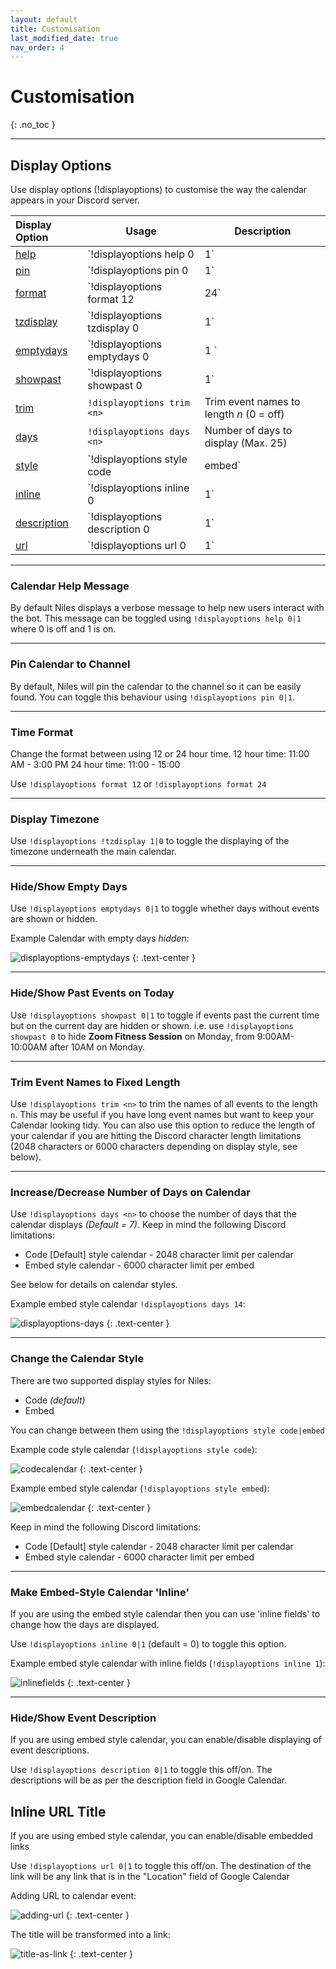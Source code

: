 ```yaml
---
layout: default
title: Customisation
last_modified_date: true
nav_order: 4
---
```


# Customisation
{: .no_toc }

---

## Display Options

Use display options (!displayoptions) to customise the way the calendar appears in your Discord server.

| Display Option                                       | Usage                               | Description                                              |
|:-----------------------------------------------------|-------------------------------------|----------------------------------------------------------|
| [help](#calendar-help-message)                       | `!displayoptions help 0|1`          | Hide/show help message                                   |
| [pin](#pin-calendar-to-channel)                      | `!displayoptions pin 0|1`           | Disable/enable pinning                                   |
| [format](#time-format)                               | `!displayoptions format 12|24`      | 12h or 24h time display                                  |
| [tzdisplay](#display-timezone)                       | `!displayoptions tzdisplay 0|1`     | Hide/show timezone                                       |
| [emptydays](#hideshow-empty-days)                    | `!displayoptions emptydays 0|1 `    | Hide/show empty days                                     |
| [showpast](#hideshow-past-events-on-today)           | `!displayoptions showpast 0|1`      | Hide/show past events on Today                           |
| [trim](#trim-event-names-to-fixed-length)            | `!displayoptions trim <n>`          | Trim event names to length *n* (0 = off)                 |
| [days](#increasedecrease-number-of-days-on-calendar) | `!displayoptions days <n>`          | Number of days to display (Max. 25)                      |
| [style](#change-the-calendar-style)                  | `!displayoptions style code|embed`  | Use code (old) or embed (new) display styles             |
| [inline](#make-embed-style-calendar-inline)          | `!displayoptions inline 0|1`        | Makes embed display style use inline fields              |
| [description](#hideshow-event-description)           | `!displayoptions description 0|1`   | Hide/show event descriptions (embed calendar style only) |
| [url](#inline-url-title)                             | `!displayoptions url 0|1`           | Hide/show "location" as embedded link (embed only)       |


---

### Calendar Help Message

By default Niles displays a verbose message to help new users interact with the bot.
This message can be toggled using `!displayoptions help 0|1` where 0 is off and 1 is on.

---

### Pin Calendar to Channel

By default, Niles will pin the calendar to the channel so it can be easily found. You can toggle this behaviour using `!displayoptions pin 0|1`.

---

### Time Format

Change the format between using 12 or 24 hour time.
12 hour time: 11:00 AM - 3:00 PM
24 hour time: 11:00 - 15:00

Use `!displayoptions format 12` or `!displayoptions format 24`

---

### Display Timezone

Use `!displayoptions !tzdisplay 1|0` to toggle the displaying of the timezone underneath the main calendar.

---

### Hide/Show Empty Days

Use `!displayoptions emptydays 0|1` to toggle whether days without events are shown or hidden.

Example Calendar with empty days *hidden*:

![displayoptions-emptydays](../../assets/images/emptydays.png)
{: .text-center }

---

### Hide/Show Past Events on Today

Use `!displayoptions showpast 0|1` to toggle if events past the current time but on the current day are hidden or shown.
i.e. use `!displayoptions showpast 0` to hide **Zoom Fitness Session** on Monday, from 9:00AM-10:00AM after 10AM on Monday.

---

### Trim Event Names to Fixed Length

Use `!displayoptions trim <n>` to trim the names of all events to the length `n`.  This may be useful if you have long event names but want to keep your Calendar looking tidy.  You can also use this option to reduce the length of your calendar if you are hitting the Discord character length limitations (2048 characters or 6000 characters depending on display style, see below).

---

### Increase/Decrease Number of Days on Calendar

Use `!displayoptions days <n>` to choose the number of days that the calendar displays *(Default = 7)*.
Keep in mind the following Discord limitations:
- Code [Default] style calendar - 2048 character limit per calendar
- Embed style calendar - 6000 character limit per embed

See below for details on calendar styles.

Example embed style calendar `!displayoptions days 14`:

![displayoptions-days](../../assets/images/moredays.png)
{: .text-center }

---

### Change the Calendar Style

There are two supported display styles for Niles:
- Code *(default)*
- Embed

You can change between them using the `!displayoptions style code|embed`

Example code style calendar (`!displayoptions style code`):

![codecalendar](../../assets/images/codestyle.png)
{: .text-center }

Example embed style calendar (`!displayoptions style embed`):

![embedcalendar](../../assets/images/embedstyle.png)
{: .text-center }

Keep in mind the following Discord limitations:
- Code [Default] style calendar - 2048 character limit per calendar
- Embed style calendar - 6000 character limit per embed

---

### Make Embed-Style Calendar 'Inline'

If you are using the embed style calendar then you can use 'inline fields' to change how the days are displayed.

Use `!displayoptions inline 0|1` (default = 0) to toggle this option.

Example embed style calendar with inline fields (`!displayoptions inline 1`):

![inlinefields](../../assets/images/inlinefields.png)
{: .text-center }

---

### Hide/Show Event Description

If you are using embed style calendar, you can enable/disable displaying of event descriptions.

Use `!displayoptions description 0|1` to toggle this off/on.  The descriptions will be as per the description field in Google Calendar.

## Inline URL Title

If you are using embed style calendar, you can enable/disable embedded links

Use `!displayoptions url 0|1` to toggle this off/on. The destination of the link will be any link that is in the "Location" field of Google Calendar

Adding URL to calendar event: 

![adding-url](../../assets/images/adding-url.png)
{: .text-center }

The title will be transformed into a link:

![title-as-link](../../assets/images/title-as-link.png)
{: .text-center }